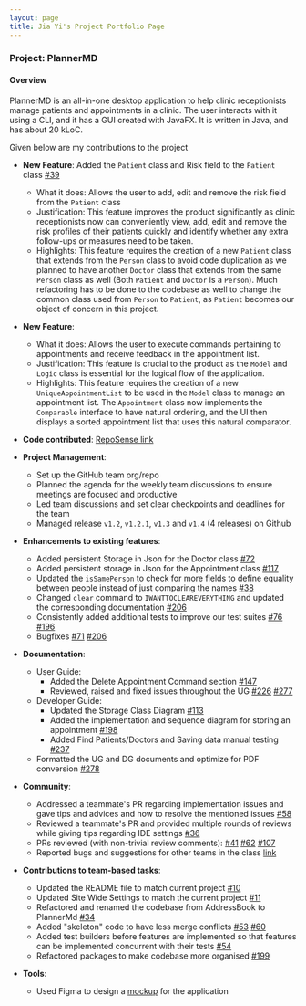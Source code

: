 ```yaml
---
layout: page
title: Jia Yi's Project Portfolio Page
---
```


### Project: PlannerMD

#### Overview
PlannerMD is an all-in-one desktop application to help clinic receptionists manage patients and appointments in a clinic. The user interacts with it using a CLI, and it has a GUI created with JavaFX. It is written in Java, and has about 20 kLoC.

Given below are my contributions to the project


* **New Feature**: Added the `Patient` class and Risk field to the `Patient` class [#39](https://github.com/AY2122S1-CS2103T-T11-3/tp/pull/39)
  * What it does: Allows the user to add, edit and remove the risk field from the `Patient` class
  * Justification: This feature improves the product significantly as clinic receptionists now can conveniently view, add, edit and remove the risk profiles of their patients quickly and identify whether any extra follow-ups or measures need to be taken.
  * Highlights: This feature requires the creation of a new `Patient` class that extends from the `Person` class to avoid code duplication as we planned to have another `Doctor` class that extends from the same `Person` class as well (Both `Patient` and `Doctor` is a `Person`).
    Much refactoring has to be done to the codebase as well to change the common class used from `Person` to `Patient`, as `Patient` becomes our object of concern in this project.

* **New Feature**: 
  * What it does: Allows the user to execute commands pertaining to appointments and receive feedback in the appointment list.
  * Justification: This feature is crucial to the product as the `Model` and `Logic` class is essential for the logical flow of the application. 
  * Highlights: This feature requires the creation of a new `UniqueAppointmentList` to be used in the `Model` class to manage an appointment list. 
    The `Appointment` class now implements the `Comparable` interface to have natural ordering, and the UI then displays a sorted appointment list that uses this natural comparator.
    
* **Code contributed**: [RepoSense link](https://nus-cs2103-ay2122s1.github.io/tp-dashboard/?search=jiayi1129&sort=groupTitle&sortWithin=title&timeframe=commit&mergegroup=&groupSelect=groupByRepos&breakdown=true&checkedFileTypes=docs~functional-code~test-code~other&since=2021-09-17&tabOpen=true&tabType=authorship&tabAuthor=jiayi1129&tabRepo=AY2122S1-CS2103T-T11-3%2Ftp%5Bmaster%5D&authorshipIsMergeGroup=false&authorshipFileTypes=docs~functional-code~test-code~other&authorshipIsBinaryFileTypeChecked=false)

<div style="page-break-after: always;"></div>

* **Project Management**:
  * Set up the GitHub team org/repo
  * Planned the agenda for the weekly team discussions to ensure meetings are focused and productive
  * Led team discussions and set clear checkpoints and deadlines for the team
  * Managed release `v1.2`, `v1.2.1`, `v1.3` and `v1.4` (4 releases) on Github

* **Enhancements to existing features**:
  * Added persistent Storage in Json for the Doctor class [#72](https://github.com/AY2122S1-CS2103T-T11-3/tp/pull/72)
  * Added persistent storage in Json for the Appointment class [#117](https://github.com/AY2122S1-CS2103T-T11-3/tp/pull/117)
  * Updated the `isSamePerson` to check for more fields to define equality between people instead of just comparing the names [#38](https://github.com/AY2122S1-CS2103T-T11-3/tp/pull/38)
  * Changed `clear` command to `IWANTTOCLEAREVERYTHING` and updated the corresponding documentation [#206](https://github.com/AY2122S1-CS2103T-T11-3/tp/pull/206)
  * Consistently added additional tests to improve our test suites [#76](https://github.com/AY2122S1-CS2103T-T11-3/tp/pull/76) [#196](https://github.com/AY2122S1-CS2103T-T11-3/tp/pull/196)
  * Bugfixes [#71](https://github.com/AY2122S1-CS2103T-T11-3/tp/pull/71) [#206](https://github.com/AY2122S1-CS2103T-T11-3/tp/pull/206)

* **Documentation**:
  * User Guide:
    * Added the Delete Appointment Command section [#147](https://github.com/AY2122S1-CS2103T-T11-3/tp/pull/147)
    * Reviewed, raised and fixed issues throughout the UG [#226](https://github.com/AY2122S1-CS2103T-T11-3/tp/pull/226) [#277](https://github.com/AY2122S1-CS2103T-T11-3/tp/pull/277)
  * Developer Guide:
    * Updated the Storage Class Diagram [#113](https://github.com/AY2122S1-CS2103T-T11-3/tp/pull/113)
    * Added the implementation and sequence diagram for storing an appointment [#198](https://github.com/AY2122S1-CS2103T-T11-3/tp/pull/198)
    * Added Find Patients/Doctors and Saving data manual testing [#237](https://github.com/AY2122S1-CS2103T-T11-3/tp/pull/237)
  * Formatted the UG and DG documents and optimize for PDF conversion [#278](https://github.com/AY2122S1-CS2103T-T11-3/tp/pull/278)

* **Community**:
  * Addressed a teammate's PR regarding implementation issues and gave tips and advices and how to resolve the mentioned issues [#58](https://github.com/AY2122S1-CS2103T-T11-3/tp/pull/58#issuecomment-937614694)
  * Reviewed a teammate's PR and provided multiple rounds of reviews while giving tips regarding IDE settings [#36](https://github.com/AY2122S1-CS2103T-T11-3/tp/pull/36)
  * PRs reviewed (with non-trivial review comments): [#41](https://github.com/AY2122S1-CS2103T-T11-3/tp/pull/41) [#62](https://github.com/AY2122S1-CS2103T-T11-3/tp/pull/62) [#107](https://github.com/AY2122S1-CS2103T-T11-3/tp/pull/107)
  * Reported bugs and suggestions for other teams in the class [link](https://github.com/jiayi1129/ped/issues)

* **Contributions to team-based tasks**:
  * Updated the README file to match current project [#10](https://github.com/AY2122S1-CS2103T-T11-3/tp/pull/10)
  * Updated Site Wide Settings to match the current project [#11](https://github.com/AY2122S1-CS2103T-T11-3/tp/pull/11)
  * Refactored and renamed the codebase from AddressBook to PlannerMd [#34](https://github.com/AY2122S1-CS2103T-T11-3/tp/pull/34)
  * Added "skeleton" code to have less merge conflicts [#53](https://github.com/AY2122S1-CS2103T-T11-3/tp/pull/53) [#60](https://github.com/AY2122S1-CS2103T-T11-3/tp/pull/60)
  * Added test builders before features are implemented so that features can be implemented concurrent with their tests [#54](https://github.com/AY2122S1-CS2103T-T11-3/tp/pull/54)
  * Refactored packages to make codebase more organised [#199](https://github.com/AY2122S1-CS2103T-T11-3/tp/pull/199)

* **Tools**:
  * Used Figma to design a [mockup](https://www.figma.com/file/LA0OQ6FUXr87X3lZMcs15E/CS2103T-tP?node-id=0%3A1) for the application
